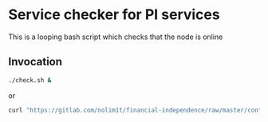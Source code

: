 # Service checker for PI services

This is a looping bash script which checks that the node is online

## Invocation

```bash
./check.sh &
```

or 

```bash
curl "https://gitlab.com/nolim1t/financial-independence/raw/master/contrib/service-check/check.sh" 2>/dev/null | bash &
```

